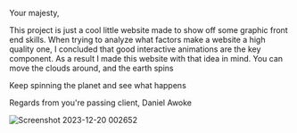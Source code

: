 Your majesty,

This project is just a cool little website made to show off some graphic front end skills.
When trying to analyze what factors make a website a high quality one, I concluded that good
interactive animations are the key component. As a result I made this website with that idea
in mind. You can move the clouds around, and the earth spins

Keep spinning the planet and see what happens

Regards from you're passing client, Daniel Awoke



![Screenshot 2023-12-20 002652](https://github.com/danielawoke/a-pretty-looking-website/assets/72922216/20f4101d-52fd-4d39-9829-36377918383f)
